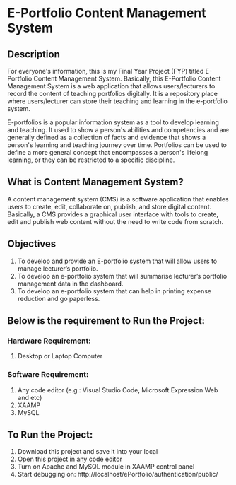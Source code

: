 # E-Portfolio Content Management System
## Description
For everyone's information, this is my Final Year Project (FYP) titled E-Portfolio Content Management System. Basically, this E-Portfolio Content Management System is a web application that allows users/lecturers to record the content of teaching portfolios digitally. It is a repository place where users/lecturer can store their teaching and learning in the e-portfolio system.

E-portfolios is a popular information system as a tool to develop learning and teaching. It used to show a person's abilities and competencies and are generally defined as a collection of facts and evidence that shows a person's learning and teaching journey over time. Portfolios can be used to define a more general concept that encompasses a person's lifelong learning, or they can be restricted to a specific discipline.
## What is Content Management System?
A content management system (CMS) is a software application that enables users to create, edit, collaborate on, publish, and store digital content. Basically, a CMS provides a graphical user interface with tools to create, edit and publish web content without the need to write code from scratch.
## Objectives
1.	To develop and provide an E-portfolio system that will allow users to manage lecturer’s portfolio.
2.	To develop an e-portfolio system that will summarise lecturer’s portfolio management data in the dashboard.
3.	To develop an e-portfolio system that can help in printing expense reduction and go paperless.
## Below is the requirement to Run the Project:
### Hardware Requirement:
1. Desktop or Laptop Computer
### Software Requirement:
1. Any code editor (e.g.: Visual Studio Code, Microsoft Expression Web and etc)
2. XAAMP
3. MySQL
## To Run the Project:
1. Download this project and save it into your local
2. Open this project in any code editor
3. Turn on Apache and MySQL module in XAAMP control panel
4. Start debugging on: http://localhost/ePortfolio/authentication/public/

